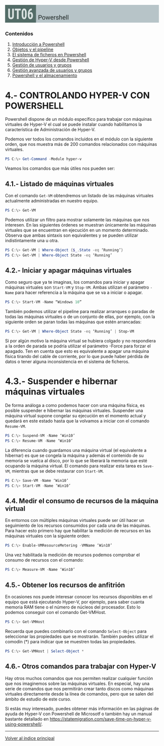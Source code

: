 ![Carátula UT06](imgs/caratula_ut06.png)


### Contenidos

1. [Introducción a Powershell](01_introducción.md)
2. [Objetos y el pipeline](02_pipelines.md)
3. [El sistema de ficheros en Powershell](03_sistema_ficheros.md)
4. [Gestión de Hyper-V desde Powershell](04_hyperv.md)
5. [Gestión de usuarios y grupos](05_usuarios.md)
6. [Gestión avanzada de usuarios y grupos](06_usuarios_avanzado.md)
7. [Powershell y el almacenamiento](07_almacenamiento.md)



# 4.- CONTROLANDO HYPER-V CON POWERSHELL

Powershell dispone de un módulo específico para trabajar con máquinas virtuales de Hyper-V el cual se puede instalar cuando habilitamos la característica de Administración de Hyper-V.

Podemos ver todos los comandos incluidos en el módulo con la siguiente orden, que nos muestra más de 200 comandos relacionados con máquinas virtuales.

```powershell
PS C:\> Get-Command -Module hyper-v
```

Veamos los comandos que más útiles nos pueden ser:


## 4.1.- Listado de máquinas virtuales

Con el comando `Get-VM` obtendremos un listado de las máquinas virtuales actualmente administradas en nuestro equipo.

```powershell
PS C:\> Get-VM
```

Podemos utilizar un filtro para mostrar solamente las máquinas que nos interesen. En las siguientes órdenes se muestran únicamente las máquinas virtuales que se encuentran en ejecución en un momento determinado. Observa que ambas sintaxis son equivalentes y se pueden utilizar indistintamente una u otra.

```powershell
PS C:\> Get-VM | Where-Object {$_.State -eq ‘Running’}
PS C:\> Get-VM | Where-Object State -eq ‘Running’
```


## 4.2.- Iniciar y apagar máquinas virtuales

Como seguro que ya te imaginas, los comandos para iniciar y apagar máquinas virtuales son `Start-VM` y `Stop-VM`. Ambas utilizan el parámetro `-Name` para hacer referencia a la máquina que se va a iniciar o apagar. 

```powershell
PS C:\> Start-VM -Name “Windows 10”
```

También podemos utilizar el pipeline para realizar arranques o paradas de todas las máquinas virtuales o de un conjunto de ellas, por ejemplo, con la siguiente orden se paran todas las máquinas que estén arrancadas:

```powershell
PS C:\> Get-VM | Where-Object State -eq ‘Running’ | Stop-VM
```

Si por algún motivo la máquina virtual se hubiera colgado y no respondiera a la orden de parada se podría utilizar el parámetro -Force para forzar el apagado. Ten en cuenta que esto es equivalente a apagar una máquina física tirando del cable de corriente, por lo que puede haber pérdida de datos o tener alguna inconsistencia en el sistema de ficheros.


# 4.3.- Suspender e hibernar máquinas virtuales

De forma análoga a como podemos hacer con una máquina física, es posible suspender e hibernar las máquinas virtuales.
Suspender una máquina virtual supone congelar su ejecución en el momento actual y quedará en este estado hasta que la volvamos a iniciar con el comando `Resume-VM`.

```powershell
PS C:\> Suspend-VM -Name ‘Win10’
PS C:\> Resume-VM -Name ‘Win10’
```

La diferencia cuando guardamos una máquina virtual (el equivalente a hibernar) es que se congela la máquina y además el contenido de su memoria se vuelca al disco, por lo que se liberará la memoria que esté ocupando la máquina virtual. El comando para realizar esta tarea es `Save-VM`, mientras que se debe restaurar con `Start-VM`.

```powershell
PS C:\> Save-VM -Name ‘Win10’
PS C:\> Start-VM -Name ‘Win10’
```


## 4.4. Medir el consumo de recursos de la máquina virtual

En entornos con múltiples máquinas virtuales puede ser útil hacer un seguimiento de los recursos consumidos por cada una de las máquinas. Para hacer esto primero hay que habilitar la medición de recursos en las máquinas virtuales con la siguiente orden:

```powershell
PS C:\> Enable-VMResourceMetering -VMName ‘Win10’
```

Una vez habilitada la medición de recursos podemos comprobar el consumo de recursos con el comando:

```powershell
PS C:\> Measure-VM -Name ‘Win10’
```


## 4.5.- Obtener los recursos de anfitrión

En ocasiones nos puede interesar conocer los recursos disponibles en el equipo que está ejecutando Hyper-V, por ejemplo, para saber cuanta memoria RAM tiene o el número de núcleos del procesador. Esto lo podemos conseguir con el comando Get-VMHost. 

```powershell
PS C:\> Get-VMHost
```

Recuerda que puedes combinarlo con el comando `Select-Object` para seleccionar las propiedades que se mostrarán. También puedes utilizar el comodín (*) para indicar que se muestren todas las propiedades.

```powershell
PS C:\> Get-VMHost | Select-Object *
```


## 4.6.- Otros comandos para trabajar con Hyper-V

Hay otros muchos comandos que nos permiten realizar cualquier función que nos imaginemos sobre las máquinas virtuales. En especial, hay una serie de comandos que nos permitirán crear tanto discos como máquinas virtuales directamente desde la línea de comandos, pero que se salen del ámbito de estudio de este curso.

Si estás muy interesado, puedes obtener más información en las páginas de ayuda de Hyper-V con Powershell de Microsotf o también hay un manual bastante detallado en https://statemigration.com/save-time-on-hyper-v-using-powershell/.



***
[Volver al índice principal](index_UT06.md)
